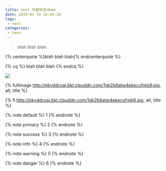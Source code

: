 ```yaml
---
title: next 内嵌标签demo
date: 2019-01-19 14:43:24
tags:
 - next
categories:
 - hexo
---
```

<!-- HTML方式: 直接在 Markdown 文件中编写 HTML 来调用 -->
<!-- 其中 class="blockquote-center" 是必须的 -->
<blockquote class="blockquote-center">blah blah blah</blockquote>

<!-- 标签 方式，要求版本在0.4.5或以上 -->
{% centerquote %}blah blah blah{% endcenterquote %}

<!-- 标签别名 -->
{% cq %} blah blah blah {% endcq %}
<!--more--> 
<!-- HTML方式: 直接在 Markdown 文件中编写 HTML 来调用 -->
<!-- 其中 class="full-image" 是必须的 -->
<img src="http://pkyddcyaj.bkt.clouddn.com/1gk2b6atw4ekecufreb9.jpg" class="full-image" />

<!-- 标签 方式，要求版本在0.4.5或以上 -->
{% fullimage http://pkyddcyaj.bkt.clouddn.com/1gk2b6atw4ekecufreb9.jpg, alt, title %}

<!-- 别名 -->
{% fi http://pkyddcyaj.bkt.clouddn.com/1gk2b6atw4ekecufreb9.jpg, alt, title %}


{% note default %} 1 {% endnote %}

{% note primary %} 2 {% endnote %}

{% note success %} 3 {% endnote %}

{% note info %} 4 {% endnote %}

{% note warning %} 5 {% endnote %}

{% note danger %} 6 {% endnote %}
